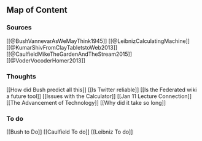 ## Map of Content


### Sources
[[@BushVannevarAsWeMayThink1945]]
[[@LeibnizCalculatingMachine]]
[[@KumarShivFromClayTabletstoWeb2013]]
[[@CaulfieldMikeTheGardenAndTheStream2015]]
[[@VoderVocoderHomer2013]]



### Thoughts
[[How did Bush predict all this]]
[[Is Twitter reliable]]
[[Is the Federated wiki a future tool]]
[[Issues with the Calculator]]
[[Jan 11 Lecture Connection]]
[[The Advancement of Technology]]
[[Why did it take so long]]


### To do
[[Bush to Do]]
[[Caulfield To do]]
[[Leibniz To do]]

